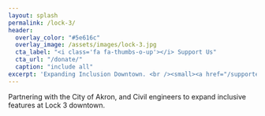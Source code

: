 ```yaml
---
layout: splash
permalink: /lock-3/
header:
  overlay_color: "#5e616c"
  overlay_image: /assets/images/lock-3.jpg
  cta_label: "<i class='fa fa-thumbs-o-up'></i> Support Us"
  cta_url: "/donate/"
  caption: "include all"
excerpt: 'Expanding Inclusion Downtown. <br /><small><a href="/supporters/">Our Supporters</a></small>'
---
```


Partnering with the City of Akron, and Civil engineers to expand inclusive features at Lock 3 downtown.

